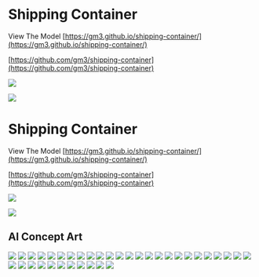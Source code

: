 # Shipping Container

View The Model [https://gm3.github.io/shipping-container/](https://gm3.github.io/shipping-container/) 

[https://github.com/gm3/shipping-container](https://github.com/gm3/shipping-container)

![](https://i.imgur.com/CeqjZh2.png)

![](https://i.imgur.com/WOMptBv.png)

# Shipping Container

View The Model [https://gm3.github.io/shipping-container/](https://gm3.github.io/shipping-container/) 

[https://github.com/gm3/shipping-container](https://github.com/gm3/shipping-container)

![](https://i.imgur.com/CeqjZh2.png)

![](https://i.imgur.com/WOMptBv.png)

## AI Concept Art

![](https://hackmd.io/_uploads/HJAlLscko.png)
![](https://hackmd.io/_uploads/B1AxLocys.png)
![](https://hackmd.io/_uploads/BJJ-Ii5Jo.png)
![](https://hackmd.io/_uploads/BkCl8oq1o.png)
![](https://hackmd.io/_uploads/H1Cl8jq1i.png)
![](https://hackmd.io/_uploads/SkCeLoqJs.png)
![](https://hackmd.io/_uploads/ryy-Lsq1i.png)
![](https://hackmd.io/_uploads/rk0e8s51s.png)
![](https://hackmd.io/_uploads/B11-Isqyj.png)
![](https://hackmd.io/_uploads/r1gAgUs5Ji.png)
![](https://hackmd.io/_uploads/Hy1ZUj5Jo.png)
![](https://hackmd.io/_uploads/Sy1WLs5yo.png)
![](https://hackmd.io/_uploads/rJxobIi5ks.png)
![](https://hackmd.io/_uploads/BkWi-Ls5kj.png)
![](https://hackmd.io/_uploads/ByljW8jqyi.png)
![](https://hackmd.io/_uploads/rJiWIsqyj.png)
![](https://hackmd.io/_uploads/BkljbUjcJj.png)
![](https://hackmd.io/_uploads/B1sbIoqyo.png)
![](https://hackmd.io/_uploads/S1jWLs5Js.png)
![](https://hackmd.io/_uploads/ryjbIi5yj.png)
![](https://hackmd.io/_uploads/HJ5bUic1j.png)
![](https://hackmd.io/_uploads/H1goW8ocJi.png)
![](https://hackmd.io/_uploads/SJsbUoq1j.png)
![](https://hackmd.io/_uploads/rygs-Ijq1i.png)
![](https://hackmd.io/_uploads/SJxiZIjq1o.png)
![](https://hackmd.io/_uploads/Syob8s5yi.png)
![](https://hackmd.io/_uploads/SyobLj5yi.png)
![](https://hackmd.io/_uploads/B1eoWLjqys.png)
![](https://hackmd.io/_uploads/r1ibIjq1i.png)
![](https://hackmd.io/_uploads/rkWiZUjcJj.png)
![](https://hackmd.io/_uploads/HyZsWIjqJi.png)
![](https://hackmd.io/_uploads/Skej-8s51i.png)
![](https://hackmd.io/_uploads/S1WoWLicJj.png)
![](https://hackmd.io/_uploads/B1ZoZ8jq1o.png)
![](https://hackmd.io/_uploads/rkZi-Uscyj.png)
![](https://hackmd.io/_uploads/r1-sbLscJo.png)
